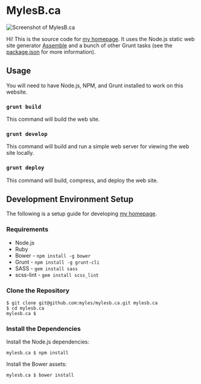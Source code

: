 # MylesB.ca

![Screenshot of MylesB.ca](/designs/screenshot.png?raw=true "Screenshot of MylesB.ca")

Hi! This is the source code for [my homepage](https://mylesb.ca/ "Myles Braithwaite"). It
uses the Node.js static web site generator [Assemble](http://assemble.io/) and a bunch of
other Grunt tasks (see the [package.json](package.json) for more information).

## Usage

You will need to have Node.js, NPM, and Grunt installed to work on this website.

### `grunt build`

This command will build the web site.

### `grunt develop`

This command will build and run a simple web server for viewing the web site locally.

### `grunt deploy`

This command will build, compress, and deploy the web site.

## Development Environment Setup

The following is a setup guide for developing [my homepage](https://mylesb.ca "Myles Braithwaite").

### Requirements

* Node.js
* Ruby
* Bower - `npm install -g bower`
* Grunt - `npm install -g grunt-cli`
* SASS - `gem install sass`
* scss-lint - `gem install scss_lint`

### Clone the Repository

```shell
$ git clone git@github.com:myles/mylesb.ca.git mylesb.ca
$ cd mylesb.ca
mylesb.ca $ 
```

### Install the Dependencies

Install the Node.js dependencies:

```shell
mylesb.ca $ npm install
```

Install the Bower assets:

```shell
mylesb.ca $ bower install
```